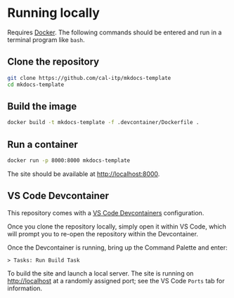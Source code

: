 # Running locally

Requires [Docker](https://docs.docker.com/get-docker/). The following commands
should be entered and run in a terminal program like `bash`.

## Clone the repository

```bash
git clone https://github.com/cal-itp/mkdocs-template
cd mkdocs-template
```

## Build the image

```bash
docker build -t mkdocs-template -f .devcontainer/Dockerfile .
```

## Run a container

```bash
docker run -p 8000:8000 mkdocs-template
```

The site should be available at <http://localhost:8000>.

## VS Code Devcontainer

This repository comes with a [VS Code Devcontainers](https://code.visualstudio.com/docs/remote/containers) configuration.

Once you clone the repository locally, simply open it within VS Code, which will
prompt you to re-open the repository within the Devcontainer.

Once the Devcontainer is running, bring up the Command Palette and enter:

```console
> Tasks: Run Build Task
```

To build the site and launch a local server. The site is running on <http://localhost> at a randomly assigned port; see the
VS Code `Ports` tab for information.
